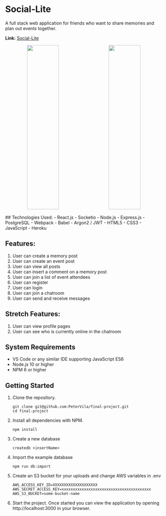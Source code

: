 # Social-Lite

A full stack web application for friends who want to share memories and plan out events together. <br />

**Link:**
[Social-Lite](https://social-lite-lfz.herokuapp.com/)

<p align="center">
  <img src="https://user-images.githubusercontent.com/42393951/142703705-8a2bdc26-a4a5-4ffb-bf3e-ff7f6faebc33.png" width="45%" height="525px"/>
&nbsp; &nbsp; &nbsp; &nbsp;
  <img src="https://user-images.githubusercontent.com/42393951/142703708-be804cf7-aaf6-4f56-a22c-a4544dd69cc9.gif" width="45%" height="525px"/>
</p>
## Technologies Used: 
- React.js
- Socketio
- Node.js
- Express.js
- PostgreSQL
- Webpack
- Babel
- Argon2 / JWT
- HTML5
- CSS3
- JavaScript
- Heroku

## Features: 
1. User can create a memory post
2. User can create an event post
3. User can view all posts
4. User can insert a comment on a memory post
5. User can join a list of event attendees
6. User can register
7. User can login
8. User can join a chatroom
9. User can send and receive messages

## Stretch Features:
1. User can view profile pages
2. User can see who is currently online in the chatroom

## System Requirements

- VS Code or any similar IDE supporting JavaScript ES6
- Node.js 10 or higher
- NPM 6 or higher

## Getting Started

1. Clone the repository.

    ```shell
    git clone git@github.com:PeterVila/final-project.git
    cd final-project
    ```

2. Install all dependencies with NPM.

    ```shell
    npm install
    ```

3. Create a new database

    ```shell
    createdb <insertName>
    ```

4. Import the example database
    ```shell
    npm run db:import
    ```

5. Create an S3 bucket for your uploads and change AWS variables in .env
    ```shell
    AWS_ACCESS_KEY_ID=XXXXXXXXXXXXXXXXXXXX
    AWS_SECRET_ACCESS_KEY=xxxxxxxxxxxxxxxxxxxxxxxxxxxxxxxxxxxxxxxx
    AWS_S3_BUCKET=some-bucket-name
    ```

6. Start the project. Once started you can view the application by opening http://localhost:3000 in your browser.
